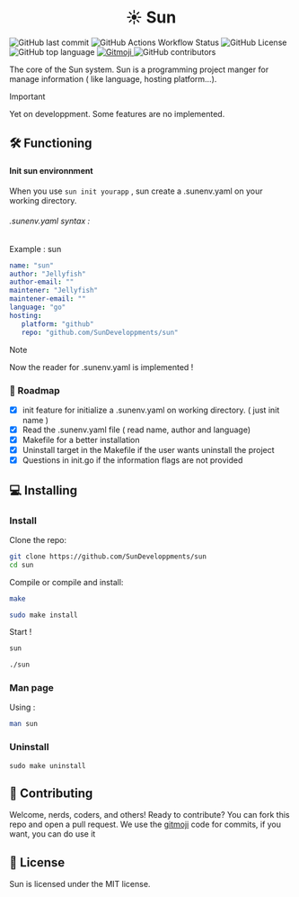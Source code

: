 <h1 style="text-align: center">☀️ Sun</h1> 

![GitHub last commit](https://img.shields.io/github/last-commit/SunDeveloppments/sun)
![GitHub Actions Workflow Status](https://img.shields.io/github/actions/workflow/status/SunDeveloppments/sun/go-tests.yml)
![GitHub License](https://img.shields.io/github/license/SunDeveloppments/sun)
![GitHub top language](https://img.shields.io/github/languages/top/SunDeveloppments/sun)
<a href="https://gitmoji.dev">
  <img
    src="https://img.shields.io/badge/gitmoji-%20😜%20😍-FFDD67.svg?style=flat-square"
    alt="Gitmoji"
  />
</a>
![GitHub contributors](https://img.shields.io/github/contributors/SunDeveloppments/sun)

The core of the Sun system. Sun is a programming project manger for manage information ( like language, hosting platform...). 

> [!IMPORTANT]
> Yet on developpment. Some features are no implemented.

## 🛠️ Functioning

#### Init sun environnment

When you use `sun init yourapp` , sun create a .sunenv.yaml on your working directory. 

###### *.sunenv.yaml* syntax :  

Example : sun

```yaml  
name: "sun"
author: "Jellyfish"
author-email: ""
maintener: "Jellyfish"
maintener-email: ""
language: "go"
hosting:
   platform: "github"
   repo: "github.com/SunDeveloppments/sun" 
```

> [!NOTE]
> Now the reader for .sunenv.yaml is implemented !

### 🚀 Roadmap

- [x] init feature for initialize a .sunenv.yaml on working directory. ( just init name )
- [x] Read the .sunenv.yaml file ( read name, author and language)
- [x] Makefile for a better installation
- [X] Uninstall target in the Makefile if the user wants uninstall the project
- [X] Questions in init.go if the information flags are not provided

## 💻 Installing

### Install
Clone the repo:
```bash
git clone https://github.com/SunDeveloppments/sun
cd sun
```
Compile or compile and install:
```bash
make
```
```bash
sudo make install
```
Start !
```bash
sun
```
```bash
./sun
```
### Man page

Using :

```sh
man sun
```

### Uninstall
```
sudo make uninstall
```


## 👋 Contributing 

Welcome, nerds, coders, and others! Ready to contribute? You can fork this repo and open a pull request. We use the [gitmoji](https://gitmoji.dev) code for commits, if you want, you can do use it

## 📜 License

Sun is licensed under the MIT license.
